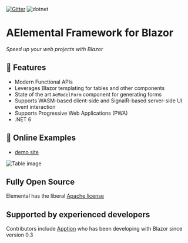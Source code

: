 [![Gitter](https://badges.gitter.im/aelemental/community.svg)](https://gitter.im/aelemental/community?utm_source=badge&utm_medium=badge&utm_campaign=pr-badge)
![dotnet](https://img.shields.io/badge/dotnet-6.0-brightgreen)

# AElemental Framework for Blazor

_Speed up your web projects with Blazor_

## 🎉 Features

- Modern Functional APIs
- Leverages Blazor templating for tables and other components
- State of the art `AeModelForm` component for generating forms
- Supports WASM-based client-side and SignalR-based server-side UI event interaction
- Supports Progressive Web Applications (PWA)
- .NET 6

## 🌈 Online Examples

- [demo site](https://aelemental.z13.web.core.windows.net/)

![Table image](docs/images/Table.png)

## Fully Open Source

Elemental has the liberal [Apache license](https://www.apache.org/licenses/LICENSE-2.0.html)

## Supported by experienced developers

Contributors include [Apption](https://www.apption.com) who has been developing with Blazor since version 0.3
